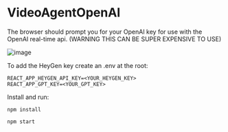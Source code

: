 # VideoAgentOpenAI

The browser should prompt you for your OpenAI key for use with the OpenAI real-time api. (WARNING THIS CAN BE SUPER EXPENSIVE TO USE)

![image](https://github.com/user-attachments/assets/3d632470-92a6-48e8-af12-4488e0a1e321)

To add the HeyGen key create an .env at the root:

```
REACT_APP_HEYGEN_API_KEY=<YOUR_HEYGEN_KEY>
REACT_APP_GPT_KEY=<YOUR_GPT_KEY>
```

Install and run:

```
npm install
```

```
npm start
```
